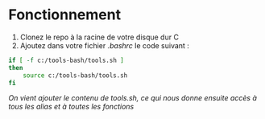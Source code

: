 # Fonctionnement

1. Clonez le repo à la racine de votre disque dur C
2. Ajoutez dans votre fichier *.bashrc* le code suivant :

```bash
if [ -f c:/tools-bash/tools.sh ]
then
	source c:/tools-bash/tools.sh
fi
```
*On vient ajouter le contenu de tools.sh, ce qui nous donne ensuite accès à tous les alias et à toutes les fonctions*